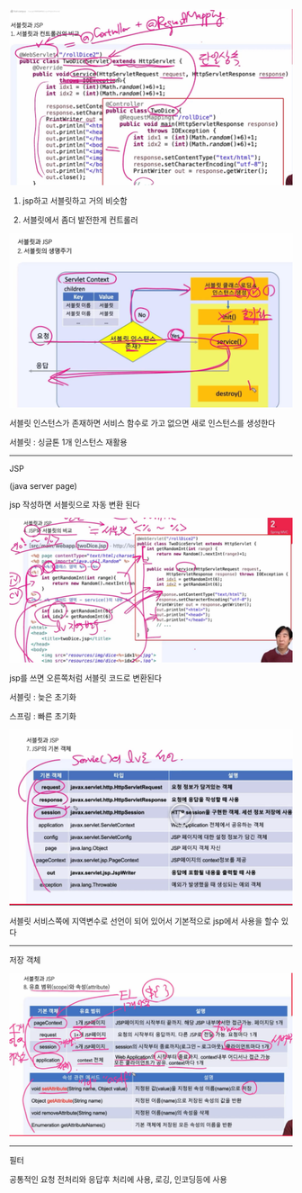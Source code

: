 ![image-20220407231048507](image/jsp,서블릿/image-20220407231048507.png)

1. jsp하고 서블릿하고 거의 비슷함

2. 서블릿에서 좀더 발전한게 컨트롤러 



![image-20220407233625285](image/jsp,서블릿/image-20220407233625285.png)

서블릿 인스턴스가 존재하면 서비스 함수로 가고 없으면 새로 인스턴스를 생성한다 

서블릿 : 싱글톤 1개 인스턴스 재활용



---

JSP

(java server page)

jsp 작성하면 서블릿으로 자동 변환 된다

![image-20220407234015933](image/jsp,서블릿/image-20220407234015933.png)

jsp를 쓰면 오른쪽처럼 서블릿 코드로 변환된다

서블릿 : 늦은 초기화

스프링 : 빠른 초기화

![image-20220407234656857](image/jsp,서블릿/image-20220407234656857.png)

서블릿 서비스쪽에 지역변수로 선언이 되어 있어서 기본적으로 jsp에서 사용을 할수 있다

---

저장 객체

![image-20220407235351861](image/jsp,서블릿/image-20220407235351861.png)

---

필터

공통적인 요청 전처리와 응답후 처리에 사용, 로깅, 인코딩등에 사용